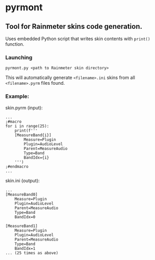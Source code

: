 # pyrmont
## Tool for Rainmeter skins code generation.
Uses embedded Python script that writes
skin contents with `print()` function.

### Launching
`pyrmont.py <path to Rainmeter skin directory>`

This will automatically generate `<filename>.ini`
skins from all `<filename>.pyrm` files found. 

### Example:

skin.pyrm (input):
```
...
;#macro
for i in range(25):
    print(f'''
    [MeasureBand{i}]
        Measure=Plugin
        Plugin=AudioLevel
        Parent=MeasureAudio
        Type=Band
        BandIdx={i}
    ''')
;#endmacro
...
```

skin.ini (output):
```
...
[MeasureBand0]
    Measure=Plugin
    Plugin=AudioLevel
    Parent=MeasureAudio
    Type=Band
    BandIdx=0

[MeasureBand1]
    Measure=Plugin
    Plugin=AudioLevel
    Parent=MeasureAudio
    Type=Band
    BandIdx=1
... (25 times as above)
```
